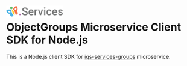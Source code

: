 # <img src="https://github.com/pip-services/pip-services/raw/master/design/Logo.png" alt="Pip.Services Logo" style="max-width:30%"> <br/> ObjectGroups Microservice Client SDK for Node.js

This is a Node.js client SDK for [iqs-services-groups](http://gitlab.com/iqs-services/iqs-services-groups-node) microservice.
